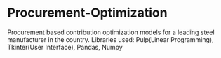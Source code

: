 # Procurement-Optimization
Procurement based contribution optimization models for a leading steel manufacturer in the country.
Libraries used: Pulp(Linear Programming), Tkinter(User Interface), Pandas, Numpy
